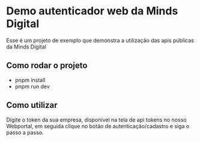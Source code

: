 # Demo autenticador web da Minds Digital

Esse é um projeto de exemplo que demonstra a utilização das apis públicas da Minds Digital

## Como rodar o projeto

- pnpm install
- pnpm run dev

## Como utilizar

Digite o token da sua empresa, disponível na tela de api tokens no nosso Webportal, em seguida clique no botão de autenticação/cadastro e siga o passo a passo.
